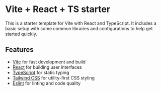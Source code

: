 # Vite + React + TS starter

This is a starter template for Vite with React and TypeScript. It includes a basic setup with some common libraries and configurations to help get started quickly.

## Features

- [Vite](https://vitejs.dev/) for fast development and build
- [React](https://reactjs.org/) for building user interfaces
- [TypeScript](https://www.typescriptlang.org/) for static typing
- [Tailwind CSS](https://tailwindcss.com/) for utility-first CSS styling
- [Eslint](https://eslint.org/) for linting and code quality
